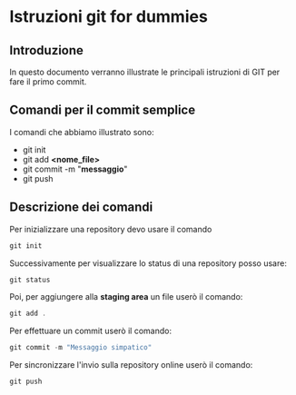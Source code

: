 # Istruzioni git for dummies
## Introduzione
In questo documento verranno illustrate le principali istruzioni di GIT per fare il primo commit.

## Comandi per il commit semplice
I comandi che abbiamo illustrato sono: 

- git init 
- git add **<nome_file>**
- git commit -m "**messaggio**"
- git push

## Descrizione dei comandi

Per inizializzare una repository devo usare il comando
```powershell
git init
```

Successivamente per visualizzare lo status di una repository posso usare: 
```powershell
git status
```

Poi, per aggiungere alla **staging area** un file userò il comando: 

```powershell
git add .
```
Per effettuare un commit userò il comando:
```powershell
git commit -m "Messaggio simpatico"
```

Per sincronizzare l'invio sulla repository online userò il comando:

```powershell
git push
```


